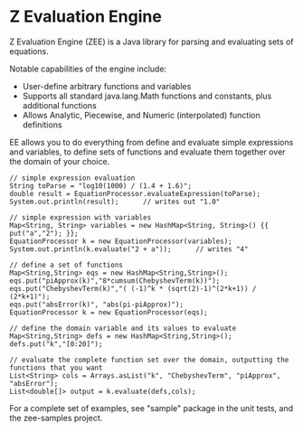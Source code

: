 # Z Evaluation Engine

Z Evaluation Engine (ZEE) is a Java library for parsing and evaluating sets of equations.

Notable capabilities of the engine include:
- User-define arbitrary functions and variables
- Supports all standard java.lang.Math functions and constants, plus additional functions
- Allows Analytic, Piecewise, and Numeric (interpolated) function definitions

EE allows you to do everything from define and evaluate simple expressions and variables, to define sets of functions and evaluate them together over the domain of your choice.

```
// simple expression evaluation
String toParse = "log10(1000) / (1.4 + 1.6)";
double result = EquationProcessor.evaluateExpression(toParse);
System.out.println(result);      // writes out "1.0"
```

```
// simple expression with variables
Map<String, String> variables = new HashMap<String, String>() {{ put("a","2"); }};
EquationProcessor k = new EquationProcessor(variables);
System.out.println(k.evaluate("2 + a"));      // writes "4"
```

```
// define a set of functions
Map<String,String> eqs = new HashMap<String,String>();
eqs.put("piApprox(k)","8*cumsum(ChebyshevTerm(k))");
eqs.put("ChebyshevTerm(k)","( (-1)^k * (sqrt(2)-1)^(2*k+1)) / (2*k+1)");
eqs.put("absError(k)", "abs(pi-piApprox)");
EquationProcessor k = new EquationProcessor(eqs);

// define the domain variable and its values to evaluate
Map<String,String> defs = new HashMap<String,String>();
defs.put("k","[0:20]");

// evaluate the complete function set over the domain, outputting the functions that you want
List<String> cols = Arrays.asList("k", "ChebyshevTerm", "piApprox", "absError");
List<double[]> output = k.evaluate(defs,cols);

```

For a complete set of examples, see "sample" package in the unit tests, and the zee-samples project. 

